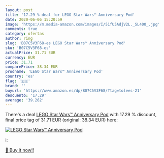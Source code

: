 ```yaml
---
layout: post
title: '17.29 % deal for LEGO Star Wars™ Anniversary Pod'
date: 2020-06-06 15:20:59
image: 'https://m.media-amazon.com/images/I/51fU5AdjV2L._SL400_.jpg'
comments: true
category: ofertas
author: ring
slug: 'B07C5V3F68-es LEGO Star Wars™ Anniversary Pod'
sku: 'B07C5V3F68-es'
actualPrice: 31.71 EUR
currency: EUR
price: 31.71
comparePrice: 38.34 EUR
prodname: 'LEGO Star Wars™ Anniversary Pod'
country: 'es'
flag: '🇪🇸'
brand: ''
buyurl: 'https://www.amazon.es/dp/B07C5V3F68/?tag=tolees-21'
descuento: '17.29'
average: '39.262'
---
```


There's a deal [LEGO Star Wars™ Anniversary Pod](https://www.amazon.es/dp/B07C5V3F68/?tag=tolees-21)  with  17.29 % discount, final price tag of  31.71 EUR (original: 38.34 EUR) here:

[![LEGO Star Wars™ Anniversary Pod](https://m.media-amazon.com/images/I/51fU5AdjV2L._SL400_.jpg)](https://www.amazon.es/dp/B07C5V3F68/?tag=tolees-21)

ℹ️:


[🛒 Buy it now!!](https://www.amazon.es/dp/B07C5V3F68/?tag=tolees-21)
